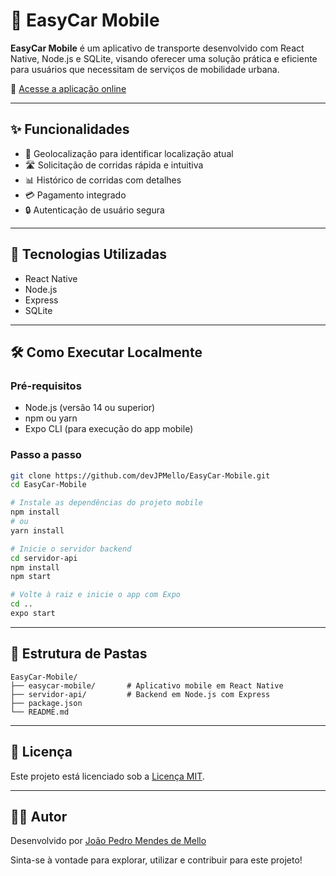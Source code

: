 # 🚗 EasyCar Mobile

**EasyCar Mobile** é um aplicativo de transporte desenvolvido com React Native, Node.js e SQLite, visando oferecer uma solução prática e eficiente para usuários que necessitam de serviços de mobilidade urbana.

🔗 [Acesse a aplicação online](https://easy-car-mobile.vercel.app)

---

## ✨ Funcionalidades

- 📍 Geolocalização para identificar localização atual
- 🛣️ Solicitação de corridas rápida e intuitiva
- 📊 Histórico de corridas com detalhes
- 💳 Pagamento integrado
- 🔒 Autenticação de usuário segura

---

## 🚀 Tecnologias Utilizadas

- React Native
- Node.js
- Express
- SQLite

---

## 🛠️ Como Executar Localmente

### Pré-requisitos

- Node.js (versão 14 ou superior)
- npm ou yarn
- Expo CLI (para execução do app mobile)

### Passo a passo

```bash
git clone https://github.com/devJPMello/EasyCar-Mobile.git
cd EasyCar-Mobile

# Instale as dependências do projeto mobile
npm install
# ou
yarn install

# Inicie o servidor backend
cd servidor-api
npm install
npm start

# Volte à raiz e inicie o app com Expo
cd ..
expo start
```

---

## 📁 Estrutura de Pastas

```
EasyCar-Mobile/
├── easycar-mobile/       # Aplicativo mobile em React Native
├── servidor-api/         # Backend em Node.js com Express
├── package.json
└── README.md
```

---

## 📄 Licença

Este projeto está licenciado sob a [Licença MIT](LICENSE).

---

## 🙋‍♂️ Autor

Desenvolvido por [João Pedro Mendes de Mello](https://github.com/devJPMello)

Sinta-se à vontade para explorar, utilizar e contribuir para este projeto!
